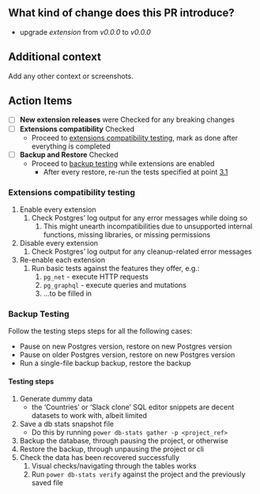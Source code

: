 ## What kind of change does this PR introduce?

- upgrade _extension_ from _v0.0.0_ to _v0.0.0_

## Additional context

Add any other context or screenshots.

## Action Items

- [ ] **New extension releases** were Checked for any breaking changes
- [ ] **Extensions compatibility** Checked
    * Proceed to [extensions compatibility testing](#extensions-compatibility-testing), mark as done after everything is completed
- [ ] **Backup and Restore** Checked
    * Proceed to [backup testing](#backup-testing) while extensions are enabled
        - After every restore, re-run the tests specified at point [3.1](#extensions-compatibility-testing)

### Extensions compatibility testing

1. Enable every extension
    1. Check Postgres’ log output for any error messages while doing so
        1. This might unearth incompatibilities due to unsupported internal functions, missing libraries, or missing permissions
2. Disable every extension
    1. Check Postgres’ log output for any cleanup-related error messages
3. Re-enable each extension
    1. Run basic tests against the features they offer, e.g.:
        1. `pg_net` - execute HTTP requests
        2. `pg_graphql` - execute queries and mutations
        3. …to be filled in

### Backup Testing

Follow the testing steps steps for all the following cases:

- Pause on new Postgres version, restore on new Postgres version
- Pause on older Postgres version, restore on new Postgres version
- Run a single-file backup backup, restore the backup

#### Testing steps

1. Generate dummy data 
    * the ‘Countries’ or ‘Slack clone’ SQL editor snippets are decent datasets to work with, albeit limited
2. Save a db stats snapshot file
    * Do this by running `power db-stats gather -p <project_ref>`
3. Backup the database, through pausing the project, or otherwise
4. Restore the backup, through unpausing the project or cli
5. Check the data has been recovered successfully
    1. Visual checks/navigating through the tables works
    2. Run `power db-stats verify` against the project and the previously saved file